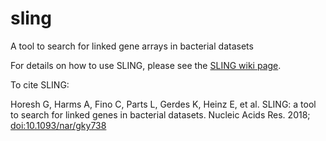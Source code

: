 # sling
A tool to search for linked gene arrays in bacterial datasets

For details on how to use SLING, please see the [SLING wiki page](https://github.com/ghoresh11/sling/wiki).

To cite SLING: 

Horesh G, Harms A, Fino C, Parts L, Gerdes K, Heinz E, et al. SLING: a tool to search for linked genes in bacterial datasets. Nucleic Acids Res. 2018; [doi:10.1093/nar/gky738](https://doi.org/10.1093/nar/gky738)
